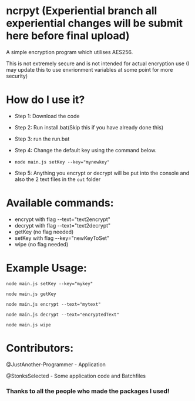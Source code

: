 # ncrpyt (Experiential branch all experiential changes will be submit here before final upload)
A simple encryption program which utilises AES256.

This is not extremely secure and is not intended for actual encryption use (I may update this to use envrionment variables at some point for more security)

# How do I use it?

- Step 1: Download the code

- Step 2: Run install.bat(Skip this if you have already done this)

- Step 3: run the run.bat

- Step 4: Change the default key using the command below.
- ```node main.js setKey --key="mynewkey"```

- Step 5: Anything you encrypt or decrypt will be put into the console and also the 2 text files in the `out` folder

# Available commands:
- encrypt with flag --text="text2encrypt"
- decrypt with flag --text="text2decrypt"
- getKey (no flag needed)
- setKey with flag --key="newKeyToSet"
- wipe (no flag needed)

# Example Usage:
```node main.js setKey --key="mykey"```


```node main.js getKey```


```node main.js encrypt --text="mytext"```


```node main.js decrypt --text="encryptedText"```


```node main.js wipe```

# Contributors:

@JustAnother-Programmer - Application


@StonksSelected - Some application code and Batchfiles

### Thanks to all the people who made the packages I used!
